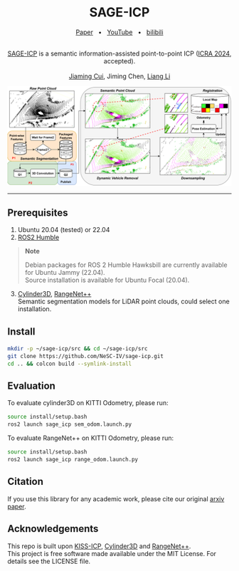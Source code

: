 <div align="center">
    <h1>SAGE-ICP</h1>
    <a href=https://arxiv.org/abs/2310.07237>Paper</a>
    <span>&nbsp;&nbsp;•&nbsp;&nbsp;</span>
    <a href=https://www.youtube.com/watch?v=6bXX2PnEjj4>YouTube</a>
    <span>&nbsp;&nbsp;•&nbsp;&nbsp;</span>
    <a href=https://www.bilibili.com/video/BV1BH4y1o7N3/?spm_id_from=333.999.0.0>bilibili</a>
    <br />
    <br />
    
[SAGE-ICP](https://arxiv.org/abs/2310.07237) is a semantic information-assisted point-to-point ICP ([ICRA 2024](https://2024.ieee-icra.org/), accepted).  
  <br />
[Jiaming Cui](https://github.com/shashenyiguang), Jiming Chen, [Liang Li](https://github.com/liangli1990)  

  <p align="center">
    <a href="https://www.youtube.com/watch?v=6bXX2PnEjj4"><img alt="SAGE-ICP Demo" src="figure/pipeline.png"></a>
  </p>
</div>
<hr />

## Prerequisites
1. Ubuntu 20.04 (tested) or 22.04  
2. [ROS2 Humble](https://docs.ros.org/en/humble/Installation.html)  
> **Note**
>
> Debian packages for ROS 2 Humble Hawksbill are currently available for Ubuntu Jammy (22.04).  
> Source installation is available for Ubuntu Focal (20.04).  

3. [Cylinder3D](https://github.com/NeSC-IV/sem_pub), [RangeNet++](https://github.com/NeSC-IV/RangeNetTrt8)  
Semantic segmentation models for LiDAR point clouds, could select one installation.

## Install
```sh
mkdir -p ~/sage-icp/src && cd ~/sage-icp/src
git clone https://github.com/NeSC-IV/sage-icp.git
cd .. && colcon build --symlink-install
```

## Evaluation
To evaluate cylinder3D on KITTI Odometry, please run:
```sh
source install/setup.bash
ros2 launch sage_icp sem_odom.launch.py
```
To evaluate RangeNet++ on KITTI Odometry, please run:
```sh
source install/setup.bash
ros2 launch sage_icp range_odom.launch.py
```

## Citation

If you use this library for any academic work, please cite our original [arxiv paper](https://arxiv.org/abs/2310.07237).

## Acknowledgements
This repo is built upon [KISS-ICP](https://github.com/PRBonn/kiss-icp), [Cylinder3D](https://github.com/xinge008/Cylinder3D) and [RangeNet++](https://github.com/PRBonn/rangenet_lib).  
This project is free software made available under the MIT License. For details see the LICENSE file.